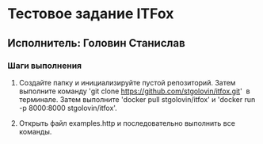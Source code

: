 # Тестовое задание ITFox

## Исполнитель: Головин Станислав
### Шаги выполнения
1. Создайте папку и инициализируйте пустой репозиторий. Затем выполните команду 'git clone https://github.com/stgolovin/itfox.git'  в терминале. Затем выполните 'docker pull stgolovin/itfox' и 'docker run -p 8000:8000 stgolovin/itfox'.

2. Открыть файл examples.http и последовательно выполнить все команды. 
